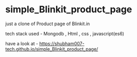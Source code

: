 # simple_Blinkit_product_page
just a clone of Product page of Blinkit.in

tech stack used - Mongodb , Html , css , javascript(es6)


have a look at -  https://shubham007-tech.github.io/simple_Blinkit_product_page/
